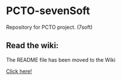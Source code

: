 # PCTO-sevenSoft
Repository for PCTO project. (7soft) 

## Read the wiki:
The README file has been moved to the Wiki

[Click here!](https://github.com/andreaorlando333/PCTO-sevenSoft/wiki)
